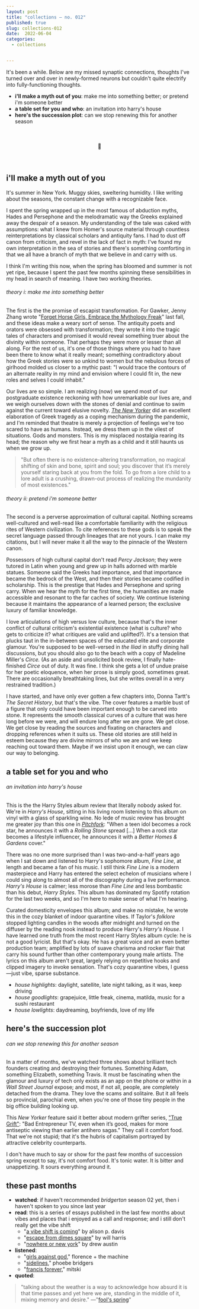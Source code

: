 ```yaml
---
layout: post
title: "collections — no. 012"
published: true
slug: collections-012
date:  2022-06-04
categories:
  - collections


---
```


It's been a while. Below are my missed synaptic connections, thoughts I've turned over and over in newly-formed neurons but couldn't quite electrify into fully-functioning thoughts. 

- **i'll make a myth out of you**: make me into something better; or pretend i'm someone better
- **a table set for you and who**: an invitation into harry's house
- **here's the succession plot**: can we stop renewing this for another season

<br />

<h4 style="text-align:center">💌</h4>

<!--more-->

<br/>

## i'll make a myth out of you

It's summer in New York. Muggy skies, sweltering humidity. I like writing about the seasons, the constant change with a recognizable face. 

I spent the spring wrapped up in the most famous of abduction myths, Hades and Persephone and the melodramatic way the Greeks explained away the despair of a season. My understanding of the tale was caked with assumptions: what I knew from Homer's source material through countless reinterpretations by classical scholars and antiquity fans. I had to dust off canon from criticism, and revel in the lack of fact in myth: I've found my own interpretation in the sea of stories and there's something comforting in that we all have a branch of myth that we believe in and carry with us. 

I think I'm writing this now, when the spring has bloomed and summer is not yet ripe, because I spent the past few months spinning these sensibilities in my head in search of meaning. I have two working theories.

###### theory i: make me into something better

The first is the the promise of escapist transformation. For Gawker, Jenny Zhang wrote "[Forget Horse Girls, Embrace the Mythology Freak](https://www.gawker.com/culture/mythology-legend-lore-kid-childhood-obsession-traditional-tales)" last fall, and these ideas make a weary sort of sense. The antiquity poets and orators were obsessed with transformation; they wrote it into the tragic tales of characters and promised it would reveal something truer about the divinity within someone. That perhaps they were more or lesser than all along. For the rest of us, it's one of those things where you had to have been there to know what it really meant; something contradictory about how the Greek stories were so unkind to women but the nebulous forces of girlhood molded us closer to a mythic past: "I would trace the contours of an alternate reality in my mind and envision where I could fit in, the new roles and selves I could inhabit."

Our lives are so simple. I am realizing (now) we spend most of our postgraduate existence reckoning with how unremarkable our lives are, and we weigh ourselves down with the stones of denial and continue to swim against the current toward elusive novelty. *[The New Yorker](https://www.newyorker.com/culture/culture-desk/can-greek-tragedy-get-us-through-the-pandemic)* did an excellent elaboration of Greek tragedy as a coping mechanism during the pandemic, and I'm reminded that theatre is merely a projection of feelings we're too scared to have as humans. Instead, we dress them up in the vilest of situations. Gods and monsters. This is my misplaced nostalgia rearing its head; the reason why we first hear a myth as a child and it still haunts us when we grow up. 

> "But often there is no existence-altering transformation, no magical shifting of skin and bone, spirit and soul; you discover that it’s merely yourself staring back at you from the fold. To go from a lore child to a lore adult is a crushing, drawn-out process of realizing the mundanity of most existences."

###### theory ii: pretend i'm someone better

The second is a perverse approximation of cultural capital. Nothing screams well-cultured and well-read like a comfortable familiarity with the religious rites of Western civilization. To cite references to these gods is to speak the secret language passed through lineages that are not yours. I can make my citations, but I will never make it all the way to the pinnacle of the Western canon.

Possessors of high cultural capital don't read *Percy Jackson*; they were tutored in Latin when young and grew up in halls adorned with marble statues. Someone said the Greeks had importance, and that importance became the bedrock of the West, and then their stories became codified in scholarship. This is the prestige that Hades and Persephone and spring carry. When we hear the myth for the first time, the humanities are made accessible and resonant to the far caches of society. We continue listening because it maintains the appearance of a learned person; the exclusive luxury of familiar knowledge.

I love articulations of high versus low culture, because that's the inner conflict of cultural criticism's existential existence (what is culture? who gets to criticize it? what critiques are valid and uplifted?). It's a tension that plucks taut in the in-between spaces of the educated elite and corporate glamour. You're supposed to be well-versed in *the* *Iliad* in stuffy dining hall discussions, but you should also go to the beach with a copy of Madeline Miller's *Circe.* (As an aside and unsolicited book review, I finally hate-finished *Circe* out of duty. It was fine. I think she gets a lot of undue praise for her poetic eloquence, when her prose is simply good, sometimes great. There are occasionally breathtaking lines, but she writes overall in a very restrained tradition.)

I have started, and have only ever gotten a few chapters into, Donna Tartt's *The Secret History*, but that's the vibe. The cover features a marble bust of a figure that only could have been important enough to be carved into stone. It represents the smooth classical curves of a culture that was here long before we were, and will endure long after we are gone. We get close. We get close by reading the sources and fixating on characters and dropping references when it suits us. These old stories are still held in esteem because they are divine mirrors of who we are and we keep reaching out toward them. Maybe if we insist upon it enough, we can claw our way to belonging. 





## a table set for you and who

###### an invitation into harry's house

This is the the Harry Styles album review that literally nobody asked for. We're in *Harry's House*, sitting in his living room listening to this album on vinyl with a glass of sparkling wine. No lede of music review has brought me greater joy than this one in *[Pitchfork](https://pitchfork.com/reviews/albums/harry-styles-harrys-house/)*: "When a teen idol becomes a rock star, he announces it with a *Rolling Stone* spread [...] When a rock star becomes a lifestyle influencer, he announces it with a *Better Homes & Gardens* cover." 

There was no one more surprised than I was two-and-a-half years ago when I sat down and listened to Harry's sophomore album, *Fine Line*, at length and became a fan of his music. I still think *Fine Line* is a modern masterpiece and Harry has entered the select echelon of musicians where I could sing along to almost all of the discography during a live performance. *Harry's House* is calmer; less morose than *Fine Line* and less bombastic than his debut, *Harry Styles*. This album has dominated my Spotify rotation for the last two weeks, and so I'm here to make sense of what I'm hearing.

Curated domesticity envelopes this album; and make no mistake, he wrote this in the cozy blanket of indoor quarantine vibes. If Taylor's *folklore* stopped lighting candles in the woods after midnight and turned on the diffuser by the reading nook instead to produce Harry's *Harry's House*. I have learned one truth from the most recent Harry Styles album cycle: he is not a good lyricist. But that's okay. He has a great voice and an even better production team; amplified by lots of suave charisma and rocker flair that carry his sound further than other contemporary young male artists. The lyrics on this album aren't great, largely relying on repetitive hooks and clipped imagery to invoke sensation. That's cozy quarantine vibes, I guess—just vibe, sparse substance.

- *house highlights*: daylight, satellite, late night talking, as it was, keep driving
- *house goodlights*: grapejuice, little freak, cinema, matilda, music for a sushi restaurant
- *house lowlights*: daydreaming, boyfriends, love of my life



## here's the succession plot

###### can we stop renewing this for another season

In a matter of months, we've watched three shows about brilliant tech founders creating and destroying their fortunes. Something Adam, something Elizabeth, something Travis. It must be fascinating when the glamour and luxury of tech only exists as an app on the phone or within in a *Wall Street Journal* expose; and most, if not all, people, are completely detached from the drama. They love the scams and solitaire. But it all feels so provincial, parochial even, when you're one of those tiny people in the big office building looking up.

This *New Yorker* feature said it better about modern grifter series, ["True Grift"](https://www.newyorker.com/magazine/2022/04/04/the-comforts-of-wecrashed-and-the-modern-grifter-series): "Bad Entrepreneur TV, even when it’s good, makes for more antiseptic viewing than earlier antihero sagas." They call it comfort food. That we're not stupid; that it's the hubris of capitalism portrayed by attractive celebrity counterparts. 

I don't have much to say or show for the past few months of succession spring except to say, it's not comfort food. It's tonic water. It is bitter and unappetizing. It sours everything around it.



## these past months

- **watched**: if haven't recommended *bridgerton* season 02 yet, then i haven't spoken to you since last year
- **read**: this is a series of essays published in the last few months about vibes and places that i enjoyed as a call and response; and i still don't really get the vibe shift
  - "[a vibe shift is coming](https://www.instapaper.com/read/1484056255)" by alison p. davis
  - "[escape from dimes square](https://www.instapaper.com/read/1509164155)" by will harris
  - "[nowhere or new york](https://dirt.substack.com/p/dirt-nowhere-or-new-york)" by drew austin
- **listened**:
  - "[girls against god](https://open.spotify.com/track/3je5eo6UE6S874LPJJdyEm?si=57b70ba9ad93476f)," florence + the machine
  - "[sidelines](https://open.spotify.com/track/4SKvKJaqkRl1bUZWEqTYzl?si=7651e3bf28284ba3)," phoebe bridgers
  - "[francis forever](https://open.spotify.com/track/5411TEB6tlzvuF5A4oyldr?si=a7a2c0f8ebe64a22)," mitski
- **quoted**:

> "talking about the weather is a way to acknowledge how absurd it is that time passes and yet here we are, standing in the middle of it, mixing memory and desire."
> —"[fool's spring](https://griefbacon.substack.com/p/fools-spring)"
